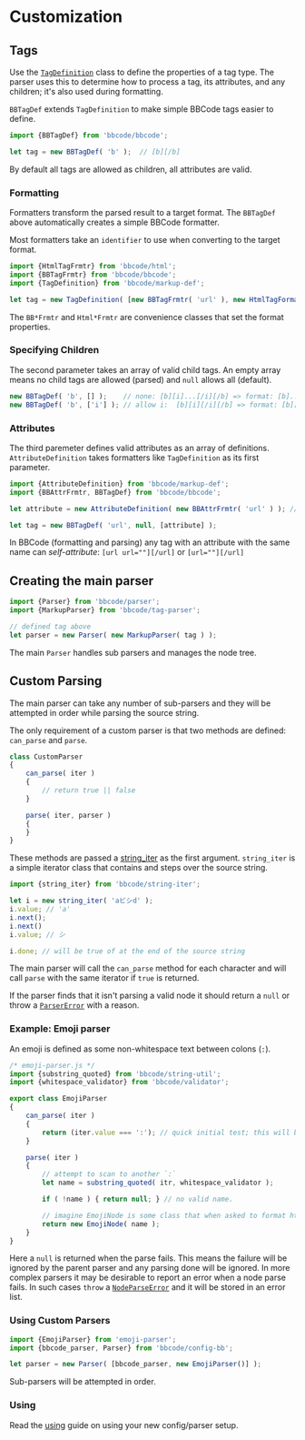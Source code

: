 # Customization

## Tags
Use the [`TagDefinition`](../src/def.js) class to define the properties of a tag type. The parser uses this to determine how to process a tag, its attributes, and any children; it's also used during formatting.

`BBTagDef` extends `TagDefinition` to make simple BBCode tags easier to define.
```js
import {BBTagDef} from 'bbcode/bbcode';

let tag = new BBTagDef( 'b' );  // [b][/b]
```
By default all tags are allowed as children, all attributes are valid.

### Formatting
Formatters transform the parsed result to a target format. The `BBTagDef` above automatically creates a simple BBCode formatter. 

Most formatters take an `identifier` to use when converting to the target format.
```js
import {HtmlTagFrmtr} from 'bbcode/html';
import {BBTagFrmtr} from 'bbcode/bbcode';
import {TagDefinition} from 'bbcode/markup-def';

let tag = new TagDefinition( [new BBTagFrmtr( 'url' ), new HtmlTagFormatter( 'a' )] ); // change `[url]` to `<a>`
```
The `BB*Frmtr` and `Html*Frmtr` are convenience classes that set the format properties.

### Specifying Children
The second parameter takes an array of valid child tags. An empty array means no child tags are allowed (parsed) and `null` allows all (default).
```js
new BBTagDef( 'b', [] );    // none: [b][i]...[/i][/b] => format: [b]...[/b]
new BBTagDef( 'b', ['i'] ); // allow i:  [b][i][/i][/b] => format: [b][i][/i][/b]
```

### Attributes
The third paremeter defines valid attributes as an array of definitions. `AttributeDefinition` takes formatters like `TagDefinition` as its first parameter.
```js
import {AttributeDefinition} from 'bbcode/markup-def';
import {BBAttrFrmtr, BBTagDef} from 'bbcode/bbcode';

let attribute = new AttributeDefinition( new BBAttrFrmtr( 'url' ) ); // an attribute named 'url'

let tag = new BBTagDef( 'url', null, [attribute] );
```
In BBCode (formatting and parsing) any tag with an attribute with the same name can _self-attribute_: `[url url=""][/url]` or `[url=""][/url]`

## Creating the main parser

```js
import {Parser} from 'bbcode/parser';
import {MarkupParser} from 'bbcode/tag-parser';

// defined tag above
let parser = new Parser( new MarkupParser( tag ) );    
```

The main `Parser` handles sub parsers and manages the node tree.

## Custom Parsing

The main parser can take any number of sub-parsers and they will be attempted in order while parsing the source string. 

The only requirement of a custom parser is that two methods are defined: `can_parse` and `parse`.
```js
class CustomParser
{
    can_parse( iter )
    {
        // return true || false
    }

    parse( iter, parser )
    {
    }
}
```

These methods are passed a [string_iter](../src/string-iter.js) as the first argument. `string_iter` is a simple iterator class that contains and steps over the source string.
```js
import {string_iter} from 'bbcode/string-iter';

let i = new string_iter( 'aビシd' );
i.value; // 'a'
i.next();
i.next()
i.value; // シ

i.done; // will be true of at the end of the source string
```
The main parser will call the `can_parse` method for each character and will call `parse` with the same iterator if `true` is returned.

If the parser finds that it isn't parsing a valid node it should return a `null` or throw a [`ParserError`](../src/error.js) with a reason.

### Example: Emoji parser
An emoji is defined as some non-whitespace text between colons (`:`).

```js
/* emoji-parser.js */
import {substring_quoted} from 'bbcode/string-util';
import {whitespace_validator} from 'bbcode/validator';

export class EmojiParser
{
    can_parse( iter )
    {
        return (iter.value === ':'); // quick initial test; this will be called often so best to keep it short and quick!
    }

    parse( iter )
    {
        // attempt to scan to another `:`
        let name = substring_quoted( itr, whitespace_validator );

        if ( !name ) { return null; } // no valid name.

        // imagine EmojiNode is some class that when asked to format html returns an img tag or the original :emoji: text for bbcode
        return new EmojiNode( name );
    }
}
```

Here a `null` is returned when the parse fails. This means the failure will be ignored by the parent parser and any parsing done will be ignored. In more complex parsers it may be desirable to report an error when a node parse fails. In such cases `throw` a [`NodeParseError`](../src/error.js) and it will be stored in an error list.

### Using Custom Parsers
```js
import {EmojiParser} from 'emoji-parser';
import {bbcode_parser, Parser} from 'bbcode/config-bb';

let parser = new Parser( [bbcode_parser, new EmojiParser()] );
```

Sub-parsers will be attempted in order.


### Using
Read the [using](using.md) guide on using your new config/parser setup.


